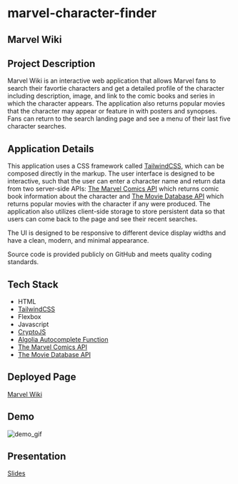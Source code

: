 # marvel-character-finder

## Marvel Wiki

## Project Description
Marvel Wiki is an interactive web application that allows Marvel fans to search their favortie characters and get a detailed profile of the character including description, image, and link to the comic books and series in which the character appears. The application also returns popular movies that the character may appear or feature in with posters and synopses. Fans can return to the search landing page and see a menu of their last five character searches.

## Application Details
This application uses a CSS framework called [TailwindCSS](https://tailwindcss.com/), which can be composed directly in the markup. The user interface is designed to be interactive, such that the user can enter a character name and return data from two server-side APIs: [The Marvel Comics API](https://developer.marvel.com/) which returns comic book information about the character and [The Movie Database API](https://www.themoviedb.org/) which returns popular movies with the character if any were produced. The application also utilizes client-side storage to store persistent data so that users can come back to the page and see their recent searches.

The UI is designed to be responsive to different device display widths and have a clean, modern, and minimal appearance.

Source code is provided publicly on GitHub and meets quality coding standards.

## Tech Stack
* HTML
* [TailwindCSS](https://tailwindcss.com/)
* Flexbox
* Javascript
* [CryptoJS](https://cryptojs.gitbook.io/docs/)
* [Algolia Autocomplete Function](https://www.algolia.com/blog/engineering/how-to-implement-autocomplete-with-javascript-on-your-website/)
* [The Marvel Comics API](https://developer.marvel.com/)
* [The Movie Database API](https://www.themoviedb.org/)

## Deployed Page
[Marvel Wiki](https://rajeswarivmarimuthu.github.io/marvel-character-finder/)

## Demo
![demo_gif](./assets/images/marvel-wiki.gif)

## Presentation
[Slides](https://docs.google.com/presentation/d/1ctXTwSMrKYSD_CGtJ4BZUhMyysFLyoq1iydTwvPc4Ms/edit?usp=sharing)
